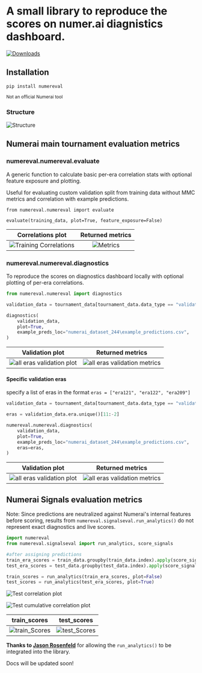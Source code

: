 # A small library to reproduce the scores on numer.ai diagnistics dashboard.

[![Downloads](https://static.pepy.tech/personalized-badge/numereval?period=total&units=none&left_color=grey&right_color=blue&left_text=Downloads)](https://pepy.tech/project/numereval)

## Installation

`pip install numereval`

<sup>Not an official Numerai tool</sup>

### Structure

![Structure](https://raw.githubusercontent.com/parmarsuraj99/numereval/master/images/numereval_structure.png)

## Numerai main tournament evaluation metrics

### numereval.numereval.evaluate

A generic function to calculate basic per-era correlation stats with optional feature exposure and plotting.

Useful for evaluating custom validation split from training data without MMC metrics and correlation with example predictions.

```
from numereval.numereval import evaluate

evaluate(training_data, plot=True, feature_exposure=False)
```

Correlations plot      |  Returned metrics
:-------------------------:|:-------------------------:
![Training Correlations](https://github.com/parmarsuraj99/numereval/raw/master/images/training_eval.png)  |  ![Metrics](https://raw.githubusercontent.com/parmarsuraj99/numereval/master/images/evaluate_metrics.png)

### numereval.numereval.diagnostics

To reproduce the scores on diagnostics dashboard locally with optional plotting of per-era correlations.

```python
from numereval.numereval import diagnostics

validation_data = tournament_data[tournament_data.data_type == "validation"]

diagnostics(
    validation_data,
    plot=True,
    example_preds_loc="numerai_dataset_244\example_predictions.csv",
)

```

Validation plot             |  Returned metrics
:-------------------------:|:-------------------------:
![all eras validation plot](https://raw.githubusercontent.com/parmarsuraj99/numereval/master/images/nmr_eval.png)  |  ![all eras validation metrics](https://raw.githubusercontent.com/parmarsuraj99/numereval/master/images/numertest.png)

#### Specific validation eras

specify a list of eras in the format `eras = ["era121", "era122", "era209"]`

```python
validation_data = tournament_data[tournament_data.data_type == "validation"]

eras = validation_data.era.unique()[11:-2]

numereval.numereval.diagnostics(
    validation_data,
    plot=True,
    example_preds_loc="numerai_dataset_244\example_predictions.csv",
    eras=eras,
)

```

Validation plot             |  Returned metrics
:-------------------------:|:-------------------------:
![all eras validation plot](https://raw.githubusercontent.com/parmarsuraj99/numereval/master/images/nmr_eval_some_eras.png)  |  ![all eras validation metrics](https://raw.githubusercontent.com/parmarsuraj99/numereval/master/images/numertest_specific_eras.png)


## Numerai Signals evaluation metrics

Note: Since predictions are neutralized against Numerai's internal features before scoring, results from `numereval.signalseval.run_analytics()` do not represent exact diagnostics and live scores.


```python
import numereval
from numereval.signalseval import run_analytics, score_signals

#after assigning predictions
train_era_scores = train_data.groupby(train_data.index).apply(score_signals)
test_era_scores = test_data.groupby(test_data.index).apply(score_signals)

train_scores = run_analytics(train_era_scores, plot=False)
test_scores = run_analytics(test_era_scores, plot=True)

```

![Test correlation plot](https://raw.githubusercontent.com/parmarsuraj99/numereval/master/images/signals_test_corr.png)


![Test cumulative correlation plot](https://raw.githubusercontent.com/parmarsuraj99/numereval/master/images/signals_test_cumulative.png)

train_scores            |  test_scores
:-------------------------:|:-------------------------:
![train_Scores](https://raw.githubusercontent.com/parmarsuraj99/numereval/master/images/signals_train_scores.png)  |  ![test_Scores](https://raw.githubusercontent.com/parmarsuraj99/numereval/master/images/signals_test_scores.png)


**Thanks to [Jason Rosenfeld](https://twitter.com/jrosenfeld13)** for allowing the `run_analytics()` to be integrated into the library.

Docs will be updated soon!
